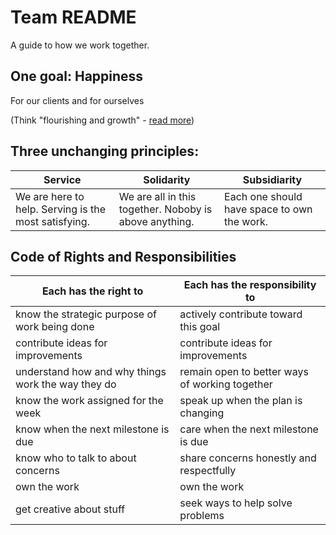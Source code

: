# Team README
A guide to how we work together.

## One goal: Happiness
For our clients and for ourselves

(Think "flourishing and growth" - [read more](https://www.macat.com/blog/2017/5/20/aristotles-secret-to-happiness-what-will-make-us-happy-now))

## Three unchanging principles: 
|Service|Solidarity|Subsidiarity|
|---|---|---|
|We are here to help. Serving is the most satisfying.|We are all in this together. Noboby is above anything.|Each one should have space to own the work.|

## Code of Rights and Responsibilities

|Each has the right to|Each has the responsibility to|
|---|---|
|know the strategic purpose of work being done|actively contribute toward this goal|
|contribute ideas for improvements|contribute ideas for improvements|
|understand how and why things work the way they do|remain open to better ways of working together|
|know the work assigned for the week|speak up when the plan is changing|
|know when the next milestone is due|care when the next milestone is due|
|know who to talk to about concerns|share concerns honestly and respectfully|
|own the work|own the work|
|get creative about stuff|seek ways to help solve problems|
